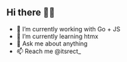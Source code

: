 ## Hi there 👋🏻

- 🔭 I’m currently working with Go + JS
- 🌱 I’m currently learning htmx
- 💬 Ask me about anything
- 📫 Reach me @itsrect_

<!-- 👯 I’m looking to collaborate on -->
<!-- 🤔 I’m looking for help with ... -->


<!-- 😄 Pronouns: ... -->
<!-- ⚡ Fun fact: ... -->

